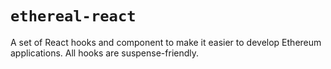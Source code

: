 # `ethereal-react`

A set of React hooks and component to make it easier to develop Ethereum applications. All hooks are suspense-friendly.
